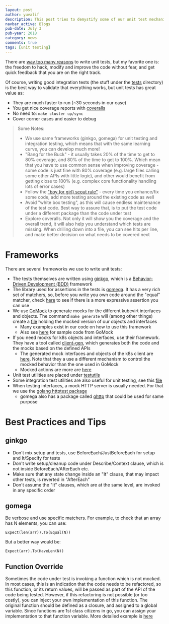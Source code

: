 ```yaml
---
layout: post
author: yuvalif
description: This post tries to demystify some of our unit test mechanism, hopefully will make it easier to write more tests and increase our code coverage!
navbar_active: Blogs
pub-date: July 3
pub-year: 2018
category: news
comments: true
tags: [unit testing]
---
```


There are [way too many reasons](https://blog.codinghorror.com/i-pity-the-fool-who-doesnt-write-unit-tests/) to write unit tests, but my favorite one is: the freedom to hack, modify and improve the code without fear, and get quick feedback that you are on the right track.

Of course, writing good integration tests (the stuff under the [tests](https://github.com/kubevirt/kubevirt/tree/master/tests) directory) is the best way to validate that everything works, but unit tests has great value as:

- They are much faster to run (~30 seconds in our case)
- You get nice coverage reports with [coveralls](https://coveralls.io/github/kubevirt/kubevirt)
- No need to: `make cluster up/sync`
- Cover corner cases and easier to debug

> Some Notes:
>
> - We use same frameworks (ginkgo, gomega) for unit testing and integration testing, which means that with the same learning curve, you can develop much more!
> - "Bang for the Buck" - it usually takes 20% of the time to get to 80% coverage, and 80% of the time to get to 100%. Which mean that you have to use common sense when improving coverage - some code is just fine with 80% coverage (e.g. large files calling some other APIs with little logic), and other would benefit from getting close to 100% (e.g. complex core functionality handling lots of error cases)
> - Follow the ["boy (or girl) scout rule"](http://programmer.97things.oreilly.com/wiki/index.php/The_Boy_Scout_Rule) - every time you enhance/fix some code, add more testing around the existing code as well
> - Avoid "white box testing", as this will cause endless maintenance of the test code. Best way to assure that, is to put the test code under a different package than the code under test
> - Explore coveralls. Not only it will show you the coverage and the overall trend, it will also help you understand which tests are missing. When drilling down into a file, you can see hits per line, and make better decision on what needs to be covered next

# Frameworks

There are several frameworks we use to write unit tests:

- The tests themselves are written using [ginkgo](https://github.com/onsi/ginkgo), which is a [Behavior-Driven Development (BDD)](https://en.wikipedia.org/wiki/Behavior-driven_development) framework
- The library used for assertions in the tests is [gomega](https://github.com/onsi/gomega). It has a very rich set of matchers, so, before you write you own code around the "equal" matcher, check [here](http://onsi.github.io/gomega/#provided-matchers) to see if there is a more expressive assertion you can use
- We use [GoMock](https://github.com/golang/mock) to generate mocks for the different kubevirt interfaces and objects. The command `make generate` will (among other things) create a [file](https://github.com/kubevirt/kubevirt/blob/release-0.18/pkg/kubecli/generated_mock_kubevirt.go) holding the mocked version of our objects and interfaces
  - Many examples exist in our code on how to use this framework
  - Also see [here](https://github.com/golang/mock/tree/master/sample) for sample code from GoMock
- If you need mocks for k8s objects and interfaces, use their framework. They have a tool called [client-gen](https://github.com/kubernetes/code-generator), which generates both the code and the mocks based on the defined APIs
  - The generated mock interfaces and objects of the k8s client are [here](https://github.com/kubernetes/client-go/blob/master/kubernetes/fake/clientset_generated.go). Note that they a use a different mechanism to control the mocked behavior than the one used in GoMock
  - Mocked actions are more are [here](https://github.com/kubernetes/client-go/tree/master/testing)
- Unit test utilities are placed under [testutils](https://github.com/kubevirt/kubevirt/tree/master/pkg/testutils)
- Some integration test utilities are also useful for unit testing, see this [file](https://github.com/kubevirt/kubevirt/blob/master/tests/utils.go)
- When testing interfaces, a mock HTTP server is usually needed. For that we use the [golang httptest package](https://golang.org/pkg/net/http/httptest/)
  - gomega also has a package called [ghttp](http://onsi.github.io/gomega/#ghttp-testing-http-clients) that could be used for same purpose

# Best Practices and Tips

## ginkgo

- Don't mix setup and tests, use BeforeEach/JustBeforeEach for setup and It/Specify for tests
- Don't write setup/cleanup code under Describe/Context clause, which is not inside BeforeEach/AfterEach etc.
- Make sure that any state change inside an "It" clause, that may impact other tests, is reverted in "AfterEach"
- Don't assume the "It" clauses, which are at the same level, are invoked in any specific order

## gomega

Be verbose and use specific matchers. For example, to check that an array has N elements, you can use:

```
Expect(len(arr)).To(Equal(N))
```

But a better way would be:

```
Expect(arr).To(HaveLen(N))
```

## Function Override

Sometimes the code under test is invoking a function which is not mocked. In most cases, this is an indication that the code needs to be refactored, so this function, or its return values, will be passed as part of the API of the code being tested.
However, if this refactoring is not possible (or too costly), you can inject your own implementation of this function. The original function should be defined as a closure, and assigned to a global variable. Since functions are 1st class citizens in go, you can assign your implementation to that function variable. More detailed example is [here](https://gist.github.com/yuvalif/006c48c563f264041f4ada5f90ddfd0c)
